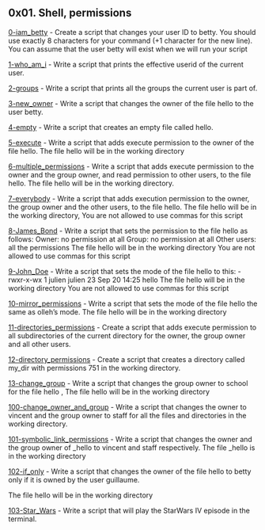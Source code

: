## 0x01. Shell, permissions

[0-iam_betty](./0-iam_betty) - Create a script that changes your user ID to betty. You should use exactly 8 characters for your command (+1 character for the new line). You can assume that the user betty will exist when we will run your script

[1-who_am_i](1-who_am_i) - Write a script that prints the effective userid of the current user.

[2-groups](2-groups) - Write a script that prints all the groups the current user is part of.

[3-new_owner](3-new_owner) - Write a script that changes the owner of the file hello to the user betty.

[4-empty](4-empty) - Write a script that creates an empty file called hello.

[5-execute](5-execute) - Write a script that adds execute permission to the owner of the file hello. The file hello will be in the working directory

[6-multiple_permissions](6-multiple_permissions) - Write a script that adds execute permission to the owner and the group owner, and read permission to other users, to the file hello. The file hello will be in the working directory.

[7-everybody](7-everybody) - Write a script that adds execution permission to the owner, the group owner and the other users, to the file hello. The file hello will be in the working directory, You are not allowed to use commas for this script

[8-James_Bond](8-James_Bond) - Write a script that sets the permission to the file hello as follows: Owner: no permission at all Group: no permission at all Other users: all the permissions The file hello will be in the working directory You are not allowed to use commas for this script

[9-John_Doe](9-John_Doe) - Write a script that sets the mode of the file hello to this: -rwxr-x-wx 1 julien julien 23 Sep 20 14:25 hello The file hello will be in the working directory You are not allowed to use commas for this script

[10-mirror_permissions](10-mirror_permissions) - Write a script that sets the mode of the file hello the same as olleh’s mode. The file hello will be in the working directory

[11-directories_permissions](11-directories_permissions) - Create a script that adds execute permission to all subdirectories of the current directory for the owner, the group owner and all other users.

[12-directory_permissions](12-directory_permissions) - Create a script that creates a directory called my_dir with permissions 751 in the working directory.

[13-change_group](13-change_group) - Write a script that changes the group owner to school for the file hello , The file hello will be in the working directory

[100-change_owner_and_group](100-change_owner_and_group) - Write a script that changes the owner to vincent and the group owner to staff for all the files and directories in the working directory.

[101-symbolic_link_permissions](101-symbolic_link_permissions) - Write a script that changes the owner and the group owner of _hello to vincent and staff respectively. The file _hello is in the working directory


[102-if_only](102-if_only) - Write a script that changes the owner of the file hello to betty only if it is owned by the user guillaume.

The file hello will be in the working directory

[103-Star_Wars](103-Star_Wars) - Write a script that will play the StarWars IV episode in the terminal.
